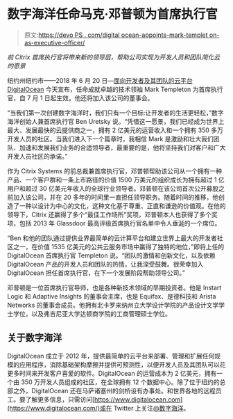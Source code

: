 # 数字海洋任命马克·邓普顿为首席执行官

> 原文:[https://devo PS . com/digital ocean-appoints-mark-templet on-as-executive-officer/](https://devops.com/digitalocean-appoints-mark-templeton-as-chief-executive-officer/)

*前 Citrix 首席执行官将带来新的领导层，帮助公司实现为开发人员和团队简化云的愿景*

纽约州纽约市——2018 年 6 月 20 日—[面向开发者及其团队的云平台 DigitalOcean](https://www.digitalocean.com/) 今天宣布，任命成就卓越的技术领袖 Mark Templeton 为首席执行官，自 7 月 1 日起生效。他还将加入该公司的董事会。

“当我们第一次创建数字海洋时，我们只有一个目标:让开发者的生活更轻松，”数字海洋创始人兼首席执行官 Ben Uretsky 说。“凭借这一愿景，我们已经成为世界上最大、发展最快的云提供商之一，拥有 2 亿美元的运营收入和一个拥有 350 多万开发人员的社区。当我们进入下一个篇章时，我相信 Mark 是激励和壮大我们团队、加速和发展我们业务的合适领导者，最重要的是，他将坚持我们对客户和广大开发人员社区的承诺。”

作为 Citrix Systems 的前总裁兼首席执行官，邓普顿帮助该公司从一个拥有一种产品、一个客户群和一条上市路径的价值 1500 万美元的组织成长为拥有超过 1 亿用户和超过 30 亿美元年收入的全球行业领导者。邓普顿在该公司首次公开募股之前加入该公司，并在 20 多年的时间里一直担任领导职务。随着时间的推移，他创造了一种以设计为中心的文化，这种文化基于尊重、正直和谦逊的价值观。在他的领导下，Citrix 还赢得了多个“最佳工作场所”奖项，邓普顿本人也获得了多个奖项，包括 2013 年 Glassdoor 最高评级首席执行官名单中令人垂涎的一个席位。

“Ben 和他的团队通过提供业界最简单的云计算平台和建立世界上最大的开发者社区之一，在价值 1535 亿美元的公共云服务市场中赢得了独特的地位，”即将上任的 DigitalOcean 首席执行官 Templeton 说。“团队的激情和创新文化，以及依赖 DigitalOcean 产品的开发人员和团队的热情，让我深受鼓舞。很荣幸加入 DigitalOcean 担任首席执行官，在下一个发展阶段帮助领导公司。”

邓普顿是一位首席执行官导师，也是各种新技术领域的早期投资者。他是 Instart Logic 和 Adaptive Insights 的董事会主席，也是 Equifax、是德科技和 Arista Networks 的董事会成员。他拥有北卡罗来纳州立大学设计学院的产品设计文学学士学位，以及弗吉尼亚大学达顿商学院的工商管理硕士学位。

## 关于数字海洋

DigitalOcean 成立于 2012 年，提供最简单的云平台来部署、管理和扩展任何规模的应用程序，消除基础架构摩擦并提供可预测性，以便开发人员及其团队可以花更多时间来开发客户喜爱的软件。DigitalOcean 的运营成本为 2 亿美元，拥有一个由 350 万开发人员组成的社区，在全球拥有 12 个数据中心。除了位于纽约的总部之外，DigitalOcean 还在马萨诸塞州的剑桥设有办事处。和世界各地的远程员工。要了解更多信息，只需访问[https://www.digitalocean.com](https://www.digitalocean.com/)或在 Twitter 上关注[@数字海洋](https://twitter.com/digitalocean)。